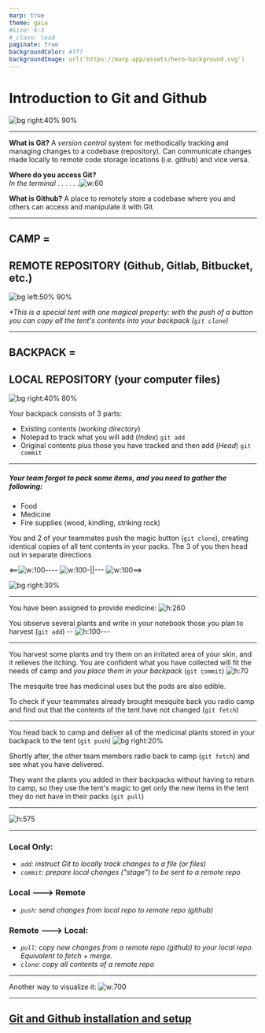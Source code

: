 ```yaml
---
marp: true
theme: gaia
#size: 4:3
#_class: lead
paginate: true
backgroundColor: #fff
backgroundImage: url('https://marp.app/assets/hero-background.svg')
---
```


# Introduction to Git and Github
![bg right:40% 90%](rsc/xkcd_git.png)

---
**What is Git?**
A _version control_ system for methodically tracking and managing changes to a codebase (repository). Can communicate changes made locally to remote code storage locations (i.e. github) and vice versa.

**Where do you access Git?**  
_In the terminal_ . . . . . .![w:60](rsc/terminal.png)

**What is Github?**
A place to remotely store a codebase where you and others can access and manipulate it with Git.

---
## CAMP =

## REMOTE REPOSITORY (Github, Gitlab, Bitbucket, etc.)
![bg left:50% 90%](rsc/tent.jpg)

<style scoped>
{font-size: 22px;}
</style>

_*This is a special tent with one magical property: with the push of a button you can copy all the tent's contents into your backpack (`git clone`)_

---
<style scoped>
{font-size: 26px;}
</style>

## BACKPACK =

## LOCAL REPOSITORY (your computer files)
![bg right:40% 80%](rsc/hike_pack.jpg)

Your backpack consists of 3 parts:
- Existing contents (_working directory_)
- Notepad to track what you will add (_Index_) `git add`
- Original contents plus those you have tracked and then add (_Head_) `git commit`

---
<style scoped>
{font-size: 24px;}
</style>
##### Your team forgot to pack some items, and you need to gather the following:

- Food
- Medicine
- Fire supplies (wood, kindling, striking rock)

You and 2 of your teammates push the magic button (`git clone`), creating identical copies of all tent contents in your packs. The 3 of you then head out in separate directions

<==![w:100](rsc/hike_pack.jpg)---- ![w:100](rsc/hike_pack.jpg)-||--- ![w:100](rsc/hike_pack.jpg)==> 

![bg right:30%](rsc/tent.jpg)

---
You have been assigned to provide medicine: 
![h:260](rsc/med.jpg)

You observe several plants and write in your notebook those you plan to harvest (`git add`)
-- ![h:100](rsc/notebook.jpg)---

---
<style scoped>
{font-size: 32px;}
</style>
You harvest some plants and try them on an irritated area of your skin, and it relieves the itching. You are confident what you have collected will fit the needs of camp and *you place them in your backpack* (`git commit`) ![h:70](rsc/hike_pack.jpg)

The mesquite tree has medicinal uses but the pods are also edible. 

To check if your teammates already brought mesquite back you radio camp and find out that the contents of the tent have not changed (`git fetch`)

---
<style scoped>
{font-size: 32px;}
</style>
You head back to camp and deliver all of the medicinal plants stored in your backpack to the tent (`git push`) ![bg right:20%](rsc/tent.jpg)

Shortly after, the other team members radio back to camp (`git fetch`) and see what you have delivered. 

They want the plants you added in their backpacks without having to return to camp, so they use the tent's magic to get only the new items in the tent they do not have in their packs (`git pull`)

---
![h:575](rsc/git_smry.jpg)

---
<style scoped>
{font-size: 30px;}
</style>

### Local Only:
- _`add`: instruct Git to locally track changes to a file (or files)_
- _`commit`: prepare local changes ("stage") to be sent to a remote repo_
### Local ---> Remote
- _`push`: send changes from local repo to remote repo (github)_
### Remote ---> Local:
- _`pull`: copy new changes from a remote repo (github) to your local repo. Equivalent to fetch + merge._
- _`clone`: copy all contents of a remote repo_

---
Another way to visualize it:
![w:700](rsc/gitflow.png) 

---

## [Git and Github installation and setup](week02_03_src.md)



